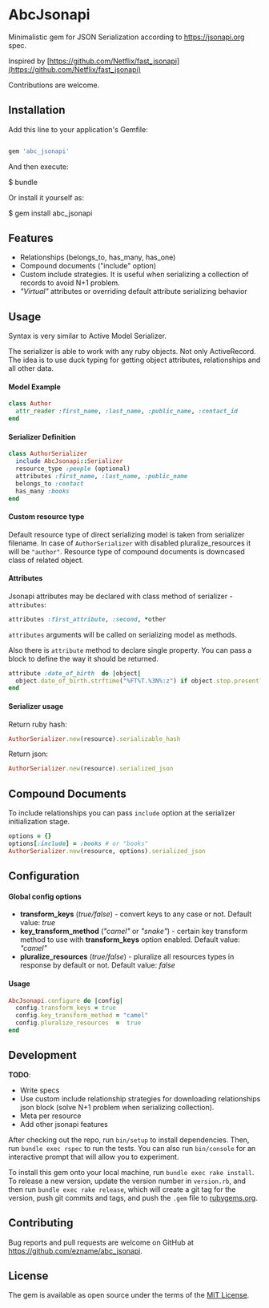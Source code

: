 # AbcJsonapi

Minimalistic gem for JSON Serialization according to https://jsonapi.org spec.

Inspired by [https://github.com/Netflix/fast_jsonapi](https://github.com/Netflix/fast_jsonapi)

Contributions are welcome.

## Installation

Add this line to your application's Gemfile:

```ruby

gem 'abc_jsonapi'

```

And then execute:

\$ bundle

Or install it yourself as:

\$ gem install abc_jsonapi

## Features

- Relationships (belongs_to, has_many, has_one)
- Compound documents ("include" option)
- Custom include strategies. It is useful when serializing a collection of records to avoid N+1 problem.
- _"Virtual"_ attributes or overriding default attribute serializing behavior

## Usage

Syntax is very similar to Active Model Serializer.

The serializer is able to work with any ruby ​​objects. Not only ActiveRecord. The idea is to use duck typing for getting object attributes, relationships and all other data.

#### Model Example

```ruby
class Author
  attr_reader :first_name, :last_name, :public_name, :contact_id
end
```

#### Serializer Definition

```ruby
class AuthorSerializer
  include AbcJsonapi::Serializer
  resource_type :people (optional)
  attributes :first_name, :last_name, :public_name
  belongs_to :contact
  has_many :books
end
```

#### Custom resource type

Default resource type of direct serializing model is taken from serializer filename. In case of `AuthorSerializer` with disabled pluralize_resources it will be `"author"`. Resource type of compound documents is downcased class of related object.

#### Attributes

Jsonapi attributes may be declared with class method of serializer - `attributes`:

```ruby
attributes :first_attribute, :second, *other
```

`attributes` arguments will be called on serializing model as methods.

Also there is `attribute` method to declare single property. You can pass a block to define the way it should be returned.

```ruby
attribute :date_of_birth  do |object|
  object.date_of_birth.strftime("%FT%T.%3N%:z") if object.stop.present?
end
```

#### Serializer usage

Return ruby hash:

```ruby
AuthorSerializer.new(resource).serializable_hash
```

Return json:

```ruby
AuthorSerializer.new(resource).serialized_json
```

## Compound Documents

To include relationships you can pass `include` option at the serializer initialization stage.

```ruby
options = {}
options[:include] = :books # or "books"
AuthorSerializer.new(resource, options).serialized_json
```

## Configuration

#### Global config options

- **transform_keys** (_true/false_) - convert keys to any case or not. Default value: _true_
- **key_transform_method** (_"camel"_ or _"snake"_) - certain key transform method to use with **transform_keys** option enabled. Default value: _"camel"_
- **pluralize_resources** (_true/false_) - pluralize all resources types in response by default or not. Default value: _false_

#### Usage

```ruby
AbcJsonapi.configure do |config|
  config.transform_keys = true
  config.key_transform_method = "camel"
  config.pluralize_resources  =  true
end
```

## Development

**TODO**:

- Write specs
- Use custom include relationship strategies for downloading relationships json block (solve N+1 problem when serializing collection).
- Meta per resource
- Add other jsonapi features

After checking out the repo, run `bin/setup` to install dependencies. Then, run `bundle exec rspec` to run the tests. You can also run `bin/console` for an interactive prompt that will allow you to experiment.

To install this gem onto your local machine, run `bundle exec rake install`. To release a new version, update the version number in `version.rb`, and then run `bundle exec rake release`, which will create a git tag for the version, push git commits and tags, and push the `.gem` file to [rubygems.org](https://rubygems.org).

## Contributing

Bug reports and pull requests are welcome on GitHub at https://github.com/ezname/abc_jsonapi.

## License

The gem is available as open source under the terms of the [MIT License](https://opensource.org/licenses/MIT).
